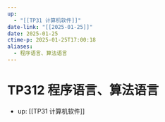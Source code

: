 ```yaml
---
up:
  - "[[TP31 计算机软件]]"
date-link: "[[2025-01-25]]"
date: 2025-01-25
ctime-p: 2025-01-25T17:00:18
aliases:
  - 程序语言、算法语言
---
```


# TP312 程序语言、算法语言

- up: [[TP31 计算机软件]]
